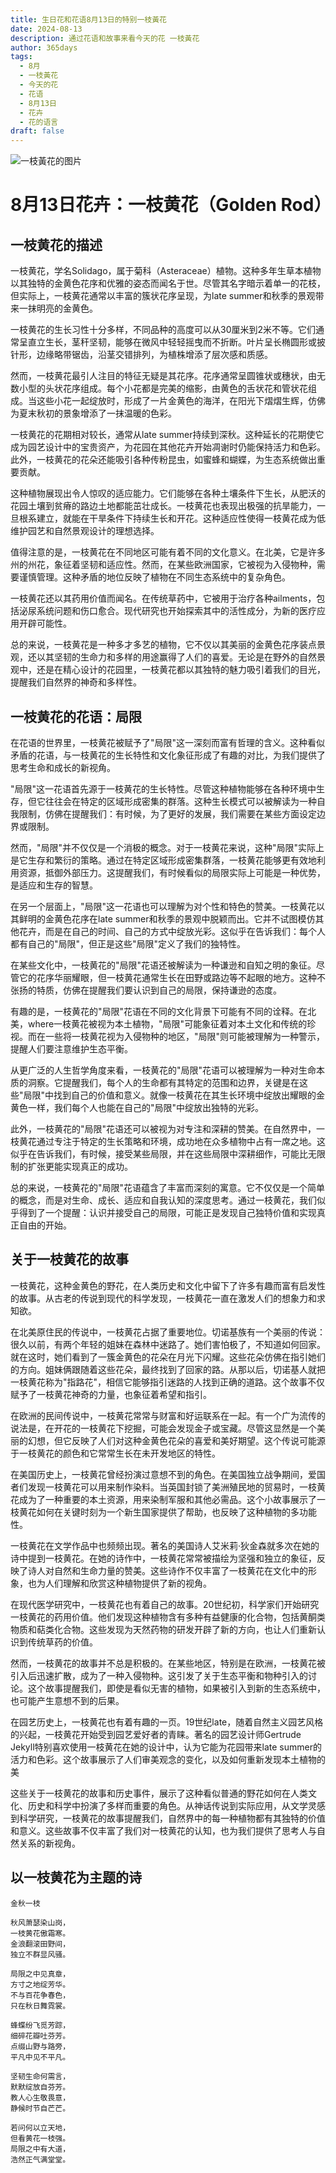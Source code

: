 ```yaml
---
title: 生日花和花语8月13日的特别一枝黃花
date: 2024-08-13
description: 通过花语和故事来看今天的花 一枝黃花
author: 365days
tags:
  - 8月
  - 一枝黃花
  - 今天的花
  - 花语
  - 8月13日
  - 花卉
  - 花的语言
draft: false
---
```



![一枝黃花的图片](https://cdn.pixabay.com/photo/2016/08/11/21/26/golden-rod-1586871_1280.jpg#center#center)


# 8月13日花卉：一枝黄花（Golden Rod）

## 一枝黄花的描述

一枝黄花，学名Solidago，属于菊科（Asteraceae）植物。这种多年生草本植物以其独特的金黄色花序和优雅的姿态而闻名于世。尽管其名字暗示着单一的花枝，但实际上，一枝黄花通常以丰富的簇状花序呈现，为late summer和秋季的景观带来一抹明亮的金黄色。

一枝黄花的生长习性十分多样，不同品种的高度可以从30厘米到2米不等。它们通常呈直立生长，茎秆坚韧，能够在微风中轻轻摇曳而不折断。叶片呈长椭圆形或披针形，边缘略带锯齿，沿茎交错排列，为植株增添了层次感和质感。

然而，一枝黄花最引人注目的特征无疑是其花序。花序通常呈圆锥状或穗状，由无数小型的头状花序组成。每个小花都是完美的缩影，由黄色的舌状花和管状花组成。当这些小花一起绽放时，形成了一片金黄色的海洋，在阳光下熠熠生辉，仿佛为夏末秋初的景象增添了一抹温暖的色彩。

一枝黄花的花期相对较长，通常从late summer持续到深秋。这种延长的花期使它成为园艺设计中的宝贵资产，为花园在其他花卉开始凋谢时仍能保持活力和色彩。此外，一枝黄花的花朵还能吸引各种传粉昆虫，如蜜蜂和蝴蝶，为生态系统做出重要贡献。

这种植物展现出令人惊叹的适应能力。它们能够在各种土壤条件下生长，从肥沃的花园土壤到贫瘠的路边土地都能茁壮成长。一枝黄花也表现出极强的抗旱能力，一旦根系建立，就能在干旱条件下持续生长和开花。这种适应性使得一枝黄花成为低维护园艺和自然景观设计的理想选择。

值得注意的是，一枝黄花在不同地区可能有着不同的文化意义。在北美，它是许多州的州花，象征着坚韧和适应性。然而，在某些欧洲国家，它被视为入侵物种，需要谨慎管理。这种矛盾的地位反映了植物在不同生态系统中的复杂角色。

一枝黄花还以其药用价值而闻名。在传统草药中，它被用于治疗各种ailments，包括泌尿系统问题和伤口愈合。现代研究也开始探索其中的活性成分，为新的医疗应用开辟可能性。

总的来说，一枝黄花是一种多才多艺的植物，它不仅以其美丽的金黄色花序装点景观，还以其坚韧的生命力和多样的用途赢得了人们的喜爱。无论是在野外的自然景观中，还是在精心设计的花园里，一枝黄花都以其独特的魅力吸引着我们的目光，提醒我们自然界的神奇和多样性。

## 一枝黄花的花语：局限

在花语的世界里，一枝黄花被赋予了"局限"这一深刻而富有哲理的含义。这种看似矛盾的花语，与一枝黄花的生长特性和文化象征形成了有趣的对比，为我们提供了思考生命和成长的新视角。

"局限"这一花语首先源于一枝黄花的生长特性。尽管这种植物能够在各种环境中生存，但它往往会在特定的区域形成密集的群落。这种生长模式可以被解读为一种自我限制，仿佛在提醒我们：有时候，为了更好的发展，我们需要在某些方面设定边界或限制。

然而，"局限"并不仅仅是一个消极的概念。对于一枝黄花来说，这种"局限"实际上是它生存和繁衍的策略。通过在特定区域形成密集群落，一枝黄花能够更有效地利用资源，抵御外部压力。这提醒我们，有时候看似的局限实际上可能是一种优势，是适应和生存的智慧。

在另一个层面上，"局限"这一花语也可以理解为对个性和特色的赞美。一枝黄花以其鲜明的金黄色花序在late summer和秋季的景观中脱颖而出。它并不试图模仿其他花卉，而是在自己的时间、自己的方式中绽放光彩。这似乎在告诉我们：每个人都有自己的"局限"，但正是这些"局限"定义了我们的独特性。

在某些文化中，一枝黄花的"局限"花语还被解读为一种谦逊和自知之明的象征。尽管它的花序华丽耀眼，但一枝黄花通常生长在田野或路边等不起眼的地方。这种不张扬的特质，仿佛在提醒我们要认识到自己的局限，保持谦逊的态度。

有趣的是，一枝黄花的"局限"花语在不同的文化背景下可能有不同的诠释。在北美，where一枝黄花被视为本土植物，"局限"可能象征着对本土文化和传统的珍视。而在一些将一枝黄花视为入侵物种的地区，"局限"则可能被理解为一种警示，提醒人们要注意维护生态平衡。

从更广泛的人生哲学角度来看，一枝黄花的"局限"花语可以被理解为一种对生命本质的洞察。它提醒我们，每个人的生命都有其特定的范围和边界，关键是在这些"局限"中找到自己的价值和意义。就像一枝黄花在其生长环境中绽放出耀眼的金黄色一样，我们每个人也能在自己的"局限"中绽放出独特的光彩。

此外，一枝黄花的"局限"花语还可以被视为对专注和深耕的赞美。在自然界中，一枝黄花通过专注于特定的生长策略和环境，成功地在众多植物中占有一席之地。这似乎在告诉我们，有时候，接受某些局限，并在这些局限中深耕细作，可能比无限制的扩张更能实现真正的成功。

总的来说，一枝黄花的"局限"花语蕴含了丰富而深刻的寓意。它不仅仅是一个简单的概念，而是对生命、成长、适应和自我认知的深度思考。通过一枝黄花，我们似乎得到了一个提醒：认识并接受自己的局限，可能正是发现自己独特价值和实现真正自由的开始。

## 关于一枝黄花的故事

一枝黄花，这种金黄色的野花，在人类历史和文化中留下了许多有趣而富有启发性的故事。从古老的传说到现代的科学发现，一枝黄花一直在激发人们的想象力和求知欲。

在北美原住民的传说中，一枝黄花占据了重要地位。切诺基族有一个美丽的传说：很久以前，有两个年轻的姐妹在森林中迷路了。她们害怕极了，不知道如何回家。就在这时，她们看到了一簇金黄色的花朵在月光下闪耀。这些花朵仿佛在指引她们的方向。姐妹俩跟随着这些花朵，最终找到了回家的路。从那以后，切诺基人就把一枝黄花称为"指路花"，相信它能够指引迷路的人找到正确的道路。这个故事不仅赋予了一枝黄花神奇的力量，也象征着希望和指引。

在欧洲的民间传说中，一枝黄花常常与财富和好运联系在一起。有一个广为流传的说法是，在开花的一枝黄花下挖掘，可能会发现金子或宝藏。尽管这显然是一个美丽的幻想，但它反映了人们对这种金黄色花朵的喜爱和美好期望。这个传说可能源于一枝黄花的颜色和它常常生长在未开发地区的特性。

在美国历史上，一枝黄花曾经扮演过意想不到的角色。在美国独立战争期间，爱国者们发现一枝黄花可以用来制作染料。当英国封锁了美洲殖民地的贸易时，一枝黄花成为了一种重要的本土资源，用来染制军服和其他必需品。这个小故事展示了一枝黄花如何在关键时刻为一个新生国家提供了帮助，也反映了这种植物的多功能性。

一枝黄花在文学作品中也频频出现。著名的美国诗人艾米莉·狄金森就多次在她的诗中提到一枝黄花。在她的诗作中，一枝黄花常常被描绘为坚强和独立的象征，反映了诗人对自然和生命力量的赞美。这些诗作不仅丰富了一枝黄花在文化中的形象，也为人们理解和欣赏这种植物提供了新的视角。

在现代医学研究中，一枝黄花也有着自己的故事。20世纪初，科学家们开始研究一枝黄花的药用价值。他们发现这种植物含有多种有益健康的化合物，包括黄酮类物质和萜类化合物。这些发现为天然药物的研发开辟了新的方向，也让人们重新认识到传统草药的价值。

然而，一枝黄花的故事并不总是积极的。在某些地区，特别是在欧洲，一枝黄花被引入后迅速扩散，成为了一种入侵物种。这引发了关于生态平衡和物种引入的讨论。这个故事提醒我们，即使是看似无害的植物，如果被引入到新的生态系统中，也可能产生意想不到的后果。

在园艺历史上，一枝黄花也有着有趣的一页。19世纪late，随着自然主义园艺风格的兴起，一枝黄花开始受到园艺爱好者的青睐。著名的园艺设计师Gertrude Jekyll特别喜欢使用一枝黄花在她的设计中，认为它能为花园带来late summer的活力和色彩。这个故事展示了人们审美观念的变化，以及如何重新发现本土植物的美

这些关于一枝黄花的故事和历史事件，展示了这种看似普通的野花如何在人类文化、历史和科学中扮演了多样而重要的角色。从神话传说到实际应用，从文学灵感到科学研究，一枝黄花的故事提醒我们，自然界中的每一种植物都有其独特的价值和意义。这些故事不仅丰富了我们对一枝黄花的认知，也为我们提供了思考人与自然关系的新视角。

## 以一枝黄花为主题的诗

    金秋一枝

    秋风萧瑟染山岗，
    一枝黄花傲霜寒。
    金浪翻滚田野间，
    独立不群显风骚。

    局限之中见真章，
    方寸之地绽芳华。
    不与百花争春色，
    只在秋日舞霓裳。

    蜂蝶纷飞觅芳踪，
    细碎花瓣吐芬芳。
    点缀山野与路旁，
    平凡中见不平凡。

    坚韧生命何需言，
    默默绽放自芬芳。
    教人心生敬畏意，
    静候时节自芒芒。

    若问何以立天地，
    但看黄花一枝强。
    局限之中有大道，
    浩然正气满堂堂。
